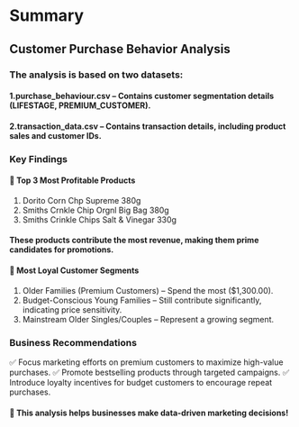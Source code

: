 # Summary

## Customer Purchase Behavior Analysis

### The analysis is based on two datasets:
#### 1.purchase_behaviour.csv – Contains customer segmentation details (LIFESTAGE, PREMIUM_CUSTOMER).
#### 2.transaction_data.csv – Contains transaction details, including product sales and customer IDs.

### Key Findings
#### 🔹 Top 3 Most Profitable Products
1. Dorito Corn Chp Supreme 380g
2. Smiths Crnkle Chip Orgnl Big Bag 380g 
3. Smiths Crinkle Chips Salt & Vinegar 330g 
#### These products contribute the most revenue, making them prime candidates for promotions.

#### 🔹 Most Loyal Customer Segments
1. Older Families (Premium Customers) – Spend the most ($1,300.00).
2. Budget-Conscious Young Families – Still contribute significantly, indicating price sensitivity.
3. Mainstream Older Singles/Couples – Represent a growing segment.

### Business Recommendations
✅ Focus marketing efforts on premium customers to maximize high-value purchases.
✅ Promote bestselling products through targeted campaigns.
✅ Introduce loyalty incentives for budget customers to encourage repeat purchases.

#### 🚀 This analysis helps businesses make data-driven marketing decisions!

